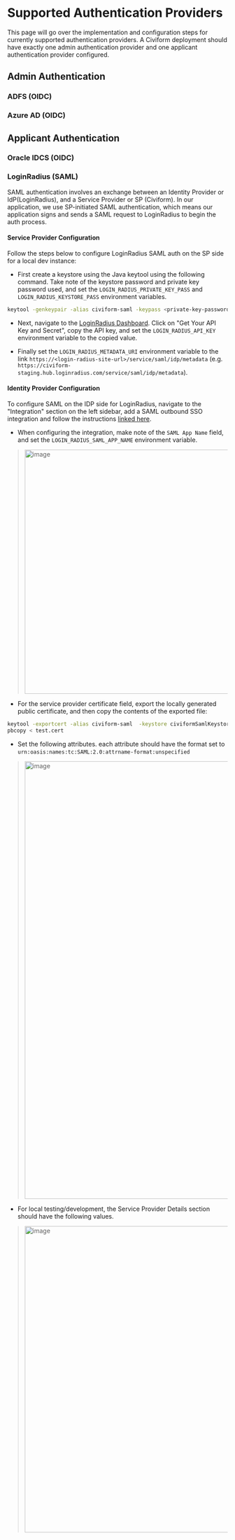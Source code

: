# Supported Authentication Providers

This page will go over the implementation and configuration steps for currently supported authentication providers. A Civiform deployment should have exactly one admin authentication provider and one applicant authentication provider configured.


## Admin Authentication

### ADFS (OIDC)

### Azure AD (OIDC)

## Applicant Authentication

### Oracle IDCS (OIDC)

### LoginRadius (SAML)
SAML authentication involves an exchange between an Identity Provider or IdP(LoginRadius), and a Service Provider or SP (Civiform). In our application, we use SP-initiated SAML authentication, which means our application signs and sends a SAML request to LoginRadius to begin the auth process.

#### Service Provider Configuration
Follow the steps below to configure LoginRadius SAML auth on the SP side for a local dev instance: 
- First create a keystore using the Java keytool using the following command. Take note of the keystore password and private key password used, and set the `LOGIN_RADIUS_PRIVATE_KEY_PASS` and `LOGIN_RADIUS_KEYSTORE_PASS` environment variables.
```bash
keytool -genkeypair -alias civiform-saml -keypass <private-key-password>  -keystore civiformSamlKeystore.jks -storepass <keystore-password>  -keyalg RSA -keysize 2048 -validity 3650
```

- Next, navigate to the [LoginRadius Dashboard](https://dashboard.loginradius.com/getting-started). Click on "Get Your API Key and Secret", copy the API key, and set the `LOGIN_RADIUS_API_KEY` environment variable to the copied value. 

- Finally set the `LOGIN_RADIUS_METADATA_URI` environment variable to the link `https://<login-radius-site-url>/service/saml/idp/metadata` (e.g. `https://civiform-staging.hub.loginradius.com/service/saml/idp/metadata`).

#### Identity Provider Configuration
To configure SAML on the IDP side for LoginRadius, navigate to the "Integration" section on the left sidebar, add a SAML outbound SSO integration and follow the instructions [linked here](https://www.loginradius.com/docs/single-sign-on/tutorial/federated-sso/saml/sp-initiated/).  


- When configuring the integration, make note of the `SAML App Name` field, and set the `LOGIN_RADIUS_SAML_APP_NAME` environment variable.
> <img width="558" alt="image" src="https://user-images.githubusercontent.com/19631367/155665020-88d4e1ca-9dc6-41ee-a852-1ae19b080e22.png">

- For the service provider certificate field, export the locally generated public certificate, and then copy the contents of the exported file:
```bash
keytool -exportcert -alias civiform-saml  -keystore civiformSamlKeystore.jks -rfc -file test.cert
pbcopy < test.cert
``` 

- Set the following attributes. each attribute should have the format set to `urn:oasis:names:tc:SAML:2.0:attrname-format:unspecified`
> <img width="1000" alt="image" src="https://user-images.githubusercontent.com/19631367/155667111-6ca9ac96-48cc-4f15-948b-26a615d4fa50.png">

- For local testing/development, the Service Provider Details section should have the following values.
> <img width="700" alt="image" src="https://user-images.githubusercontent.com/19631367/155667445-223de285-906f-4624-bbd4-ea88612fcc14.png">



